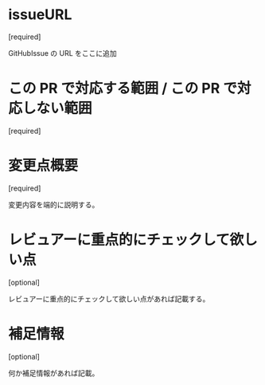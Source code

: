 # issueURL

[required]

GitHubIssue の URL をここに追加

# この PR で対応する範囲 / この PR で対応しない範囲

[required]

# 変更点概要

[required]

変更内容を端的に説明する。

# レビュアーに重点的にチェックして欲しい点

[optional]

レビュアーに重点的にチェックして欲しい点があれば記載する。

# 補足情報

[optional]

何か補足情報があれば記載。